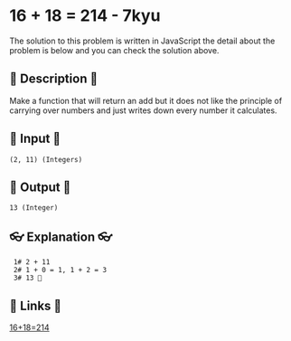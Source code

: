 # 16 + 18 = 214 - 7kyu

The solution to this problem is written in JavaScript the detail about the problem is below and you can check the solution above.

## 💬 Description 💬

Make a function that will return an add but it does not like the principle of carrying over numbers and just writes down every number it calculates.

## 🥚 Input 🥚

```
(2, 11) (Integers)
```

## 🐣 Output 🐣

```
13 (Integer)
```

## 👓 Explanation 👓

```
 1# 2 + 11
 2# 1 + 0 = 1, 1 + 2 = 3
 3# 13 🎉
```

## 🔗 Links 🔗

[16+18=214](https://www.codewars.com/kata/5effa412233ac3002a9e471d)
